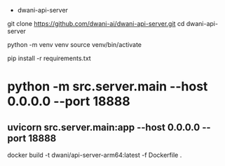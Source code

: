 
- dwani-api-server

git clone https://github.com/dwani-ai/dwani-api-server.git
cd dwani-api-server

python -m venv venv
source venv/bin/activate

pip install -r requirements.txt



# python -m src.server.main --host 0.0.0.0 --port 18888

uvicorn src.server.main:app --host 0.0.0.0 --port 18888 
---

 docker build -t dwani/api-server-arm64:latest -f Dockerfile .
